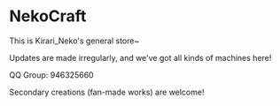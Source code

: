 # NekoCraft

This is Kirari_Neko's general store~

Updates are made irregularly, and we've got all kinds of machines here! 

QQ Group: 946325660

Secondary creations (fan-made works) are welcome!